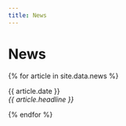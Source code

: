 ```yaml
---
title: News
---
```


# News

{% for article in site.data.news %}
<p>{{ article.date }} <br>
<em>{{ article.headline }}</em></p>
{% endfor %}